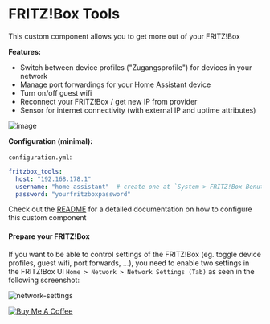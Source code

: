# FRITZ!Box Tools

This custom component allows you to get more out of your FRITZ!Box


**Features:**

- Switch between device profiles ("Zugangsprofile") for devices in your network
- Manage port forwardings for your Home Assistant device
- Turn on/off guest wifi
- Reconnect your FRITZ!Box / get new IP from provider
- Sensor for internet connectivity (with external IP and uptime attributes)

![image](https://user-images.githubusercontent.com/3121306/67151935-01451480-f2ce-11e9-8f32-473b412935c9.png)


**Configuration (minimal):**

`configuration.yml`:
```yaml
fritzbox_tools:
  host: "192.168.178.1"
  username: "home-assistant"  # create one at `System > FRITZ!Box Benutzer` on your router
  password: "yourfritzboxpassword"
```

Check out the [README](https://github.com/mammuth/ha-fritzbox-tools/blob/master/README.md#configuration) for a detailed documentation on how to configure this custom component


#### Prepare your FRITZ!Box

If you want to be able to control settings of the FRITZ!Box (eg. toggle device profiles, guest wifi, port forwards, ...), you need to enable two settings in the FRITZ!Box UI `Home > Network > Network Settings (Tab)` as seen in the following screenshot:

![network-settings](https://user-images.githubusercontent.com/3121306/68996105-e5fe0280-0895-11ea-8b0d-1a4487ee6838.png)


<a href="https://www.buymeacoffee.com/mammuth" target="_blank"><img src="https://bmc-cdn.nyc3.digitaloceanspaces.com/BMC-button-images/custom_images/orange_img.png" alt="Buy Me A Coffee" style="height: auto !important;width: auto !important;" ></a>

